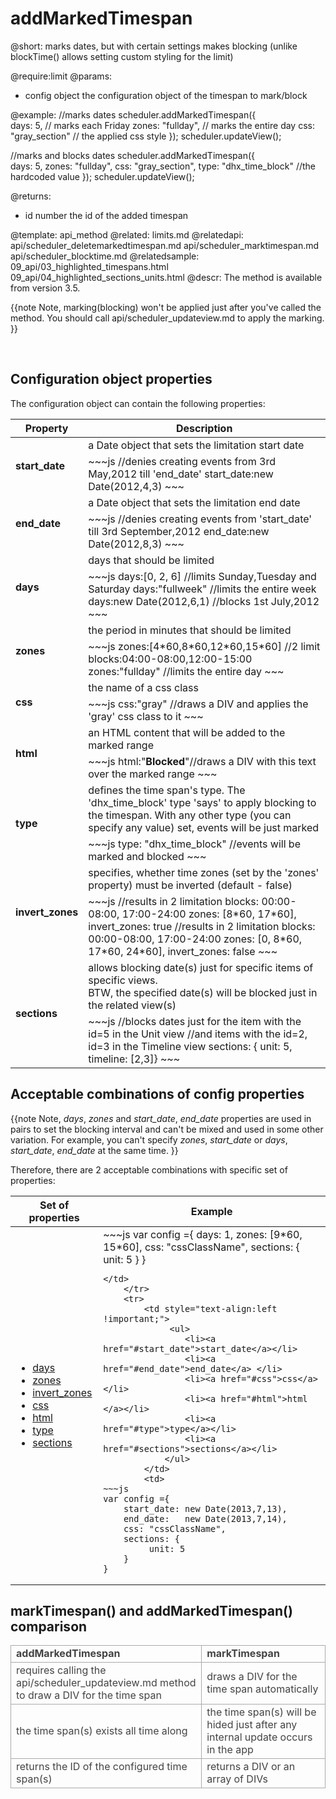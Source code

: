 addMarkedTimespan
=============
@short: 
	marks dates, but with certain settings makes blocking (unlike blockTime() allows setting custom styling for the limit) 

@require:limit
@params: 
- config	object	the configuration object of the timespan to mark/block

@example: 
//marks dates
scheduler.addMarkedTimespan({  
	days:  5,               // marks each Friday
	zones: "fullday",       // marks the entire day
	css:   "gray_section"   // the applied css style
});
scheduler.updateView();

//marks and blocks dates
scheduler.addMarkedTimespan({  
	days:  5,
	zones: "fullday",
	css:   "gray_section",
	type:  "dhx_time_block" //the hardcoded value
});
scheduler.updateView();

@returns: 
- id  number	the id of the added timespan

@template:	api_method
@related:
	limits.md
@relatedapi:
	api/scheduler_deletemarkedtimespan.md
    api/scheduler_marktimespan.md
    api/scheduler_blocktime.md
@relatedsample:
	09_api/03_highlighted_timespans.html
    09_api/04_highlighted_sections_units.html
@descr: 
 The method is available from version 3.5.
 
{{note
Note, marking(blocking) won't be applied just after you've called the method. You should call api/scheduler_updateview.md to apply the marking.
}}

<br>

Configuration object properties
---------------------------------------

The configuration object can contain the following properties:

<table class="list" cellspacing="0" cellpadding="5" border="0">
	<thead>
	<tr>
		<th>
			Property 
		</th>
		<th>
			Description
		</th>
	</tr>
	</thead>
	<tbody>
	<tr>
		<td rowspan=2><b id="start_date">start_date</b></td>
        <td> a Date object that sets the limitation start date</td>
    </tr>
    <tr>
		<td colspan=2 style="text-align:left !important; ">
~~~js
//denies creating events from 3rd May,2012 till 'end_date' 
start_date:new Date(2012,4,3)
~~~
		</td>
	</tr>
	<tr>
		<td rowspan=2><b id="end_date">end_date</b></td>
        <td> a Date object that sets the limitation end date</td>
    </tr>
    <tr>
		<td colspan=2 style="text-align:left !important;" >
~~~js
//denies creating events from 'start_date' till 3rd September,2012
end_date:new Date(2012,8,3)
~~~
		</td>
	</tr>
	<tr>
		<td rowspan=2><b id="days">days</b></td>
        <td> days that should be limited</td>
    </tr>
    <tr>
		<td colspan=2 style="text-align:left !important;" >
~~~js
days:[0, 2, 6] //limits Sunday,Tuesday and Saturday
days:"fullweek" //limits the entire week
days:new Date(2012,6,1) //blocks 1st July,2012
~~~
		</td>
	</tr>
 	<tr>
		<td rowspan=2><b id="zones">zones</b></td>
        <td>the period in minutes that should be limited</td>
    </tr>
    <tr>
		<td colspan=2 style="text-align:left !important;" >
~~~js
zones:[4*60,8*60,12*60,15*60] //2 limit blocks:04:00-08:00,12:00-15:00
zones:"fullday" //limits the entire day
~~~
		</td>
	</tr>
 	<tr>
		<td rowspan=2><b id="css">css</b></td>
        <td>the name of a css class </td>
    </tr>
    <tr>
		<td colspan=2 style="text-align:left !important;" >
~~~js
css:"gray" //draws a DIV and applies the 'gray' css class to it
~~~
		</td>
	</tr>
 	<tr>
		<td rowspan=2><b id="html">html</b></td>
        <td>an HTML content that will be added to the marked range </td>
    </tr>
    <tr>
		<td colspan=2 style="text-align:left !important;" >
~~~js
html:"<b>Blocked</b>"//draws a DIV with this text over the marked range  
~~~
		</td>
	</tr>
 	<tr>
		<td rowspan=2><b id="type">type</b></td>
        <td>defines the time span's type. The 'dhx_time_block' type 'says' to apply blocking to the timespan.  With any other type (you can specify any value) set, events will be just marked </td>
    </tr>
    <tr>
		<td colspan=2 style="text-align:left !important;" >
~~~js
type: "dhx_time_block" //events will be marked and blocked  
~~~
		</td>
	</tr> 
 	<tr>
		<td rowspan=2><b id="invert_zones">invert_zones</b></td>
        <td>specifies, whether time zones (set by the 'zones' property) must be inverted (default - false) </td>
    </tr>
    <tr>
		<td colspan=2 style="text-align:left !important;" >
~~~js
//results in 2 limitation blocks: 00:00-08:00, 17:00-24:00
zones: [8*60, 17*60], invert_zones: true 
//results in 2 limitation blocks: 00:00-08:00, 17:00-24:00
zones: [0, 8*60, 17*60, 24*60], invert_zones: false
~~~
		</td>
	</tr> 
 	<tr>
		<td rowspan=2><b id="sections">sections</b></td>
        <td>allows blocking date(s) just for specific items of specific views.<br> BTW, the specified date(s) will be blocked just in the related view(s)</td>
    </tr>
    <tr>
		<td colspan=2 style="text-align:left !important;" >
~~~js
//blocks dates just for the item with the id=5 in the Unit view 
//and items with the id=2, id=3 in the Timeline view 
sections: { unit: 5, timeline: [2,3]}
~~~
		</td>
	</tr> 
    </tbody>
</table>

Acceptable combinations of config properties
-------------------------------------------------
{{note
Note, *days*, *zones* and *start_date*, *end_date* properties are used in pairs to set the blocking interval and can't be mixed and used in some other variation.
For example, you can't specify *zones*, *start_date* or *days*, *start_date*, *end_date* at the same time.
}}

Therefore, there are 2 acceptable combinations with specific set of properties:

<table class="list" cellspacing="0" cellpadding="5" border="0">
	<thead>
	<tr>
		<th>
			Set of properties 
		</th>
		<th>
			Example
		</th>
	</tr>
	</thead>
	<tbody>
	<tr>
		<td style="text-align:left !important;">
        	<ul>
				<li><a href="#days">days</a></li>
				<li><a href="#zones">zones</a></li>
				<li><a href="#invert_zones">invert_zones</a></li>
				<li><a href="#css">css</a></li>
                <li><a href="#html">html </a></li>
				<li><a href="#type">type</a></li>
				<li><a href="#sections">sections</a></li>
            </ul>
		<td>
~~~js
var config ={
	days:  1, 
	zones: [9*60, 15*60], 
	css: "cssClassName", 
	sections: {
	     unit: 5
	}
}

~~~
</td>
	</tr>
	<tr>
		<td style="text-align:left !important;"> 
             <ul>
				<li><a href="#start_date">start_date</a></li>
				<li><a href="#end_date">end_date</a> </li>
				<li><a href="#css">css</a></li>
                <li><a href="#html">html </a></li>
				<li><a href="#type">type</a></li>
				<li><a href="#sections">sections</a></li>
            </ul>
        </td>
		<td>
~~~js
var config ={
	start_date: new Date(2013,7,13),
	end_date:   new Date(2013,7,14),
	css: "cssClassName",
	sections: {
	     unit: 5
	}
}
~~~
</td>
	</tr>
    </tbody>
</table>




markTimespan() and addMarkedTimespan() comparison
-----------------------------------------------------------

<table style='border-collapse: collapse; color:#444444' >
<tr><td markdown='1' style='font-weight:bold; border:1px solid #AAA;'>
addMarkedTimespan  
</td><td markdown='1' style='font-weight:bold; border:1px solid #AAA;'>
markTimespan  
</td></tr>
<tr><td markdown='1' style='border:1px solid #AAA;'>
requires calling the api/scheduler_updateview.md method to draw a DIV for the time span  
</td><td markdown='1' style='border:1px solid #AAA;'>
draws a DIV for the time span automatically  
</td></tr>
<tr><td markdown='1' style='border:1px solid #AAA;'>
the time span(s) exists all time along  
</td><td markdown='1' style='border:1px solid #AAA;'>
 the time span(s) will be hided just after any internal update occurs in the app  
</td></tr>
<tr><td markdown='1' style='border:1px solid #AAA;'>
returns the ID of the configured time span(s)  
</td><td markdown='1' style='border:1px solid #AAA;'>
returns a DIV or an array of DIVs  
</td></tr>
</table>

